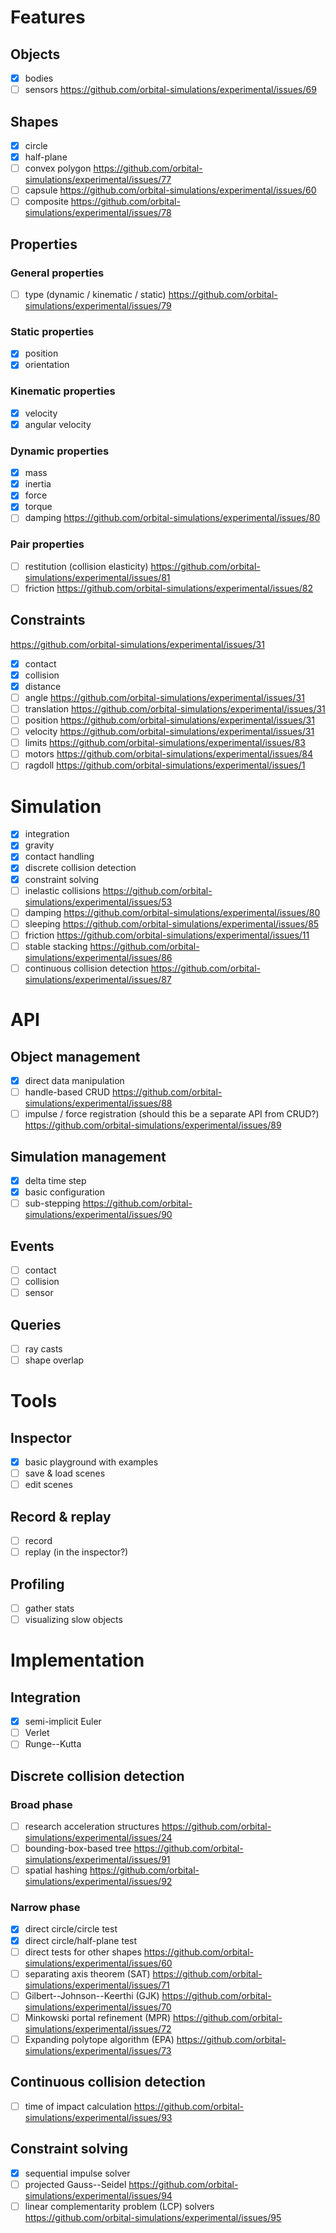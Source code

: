 # Features

## Objects

- [x] bodies 
- [ ] sensors https://github.com/orbital-simulations/experimental/issues/69

## Shapes

- [x] circle
- [x] half-plane
- [ ] convex polygon https://github.com/orbital-simulations/experimental/issues/77
- [ ] capsule https://github.com/orbital-simulations/experimental/issues/60
- [ ] composite https://github.com/orbital-simulations/experimental/issues/78

## Properties

### General properties

- [ ] type (dynamic / kinematic / static) https://github.com/orbital-simulations/experimental/issues/79

### Static properties

- [x] position
- [x] orientation

### Kinematic properties

- [x] velocity
- [x] angular velocity

### Dynamic properties

- [x] mass
- [x] inertia
- [x] force
- [x] torque
- [ ] damping https://github.com/orbital-simulations/experimental/issues/80

### Pair properties

- [ ] restitution (collision elasticity) https://github.com/orbital-simulations/experimental/issues/81
- [ ] friction https://github.com/orbital-simulations/experimental/issues/82

## Constraints

https://github.com/orbital-simulations/experimental/issues/31

- [x] contact
- [x] collision
- [x] distance
- [ ] angle https://github.com/orbital-simulations/experimental/issues/31
- [ ] translation https://github.com/orbital-simulations/experimental/issues/31
- [ ] position https://github.com/orbital-simulations/experimental/issues/31
- [ ] velocity https://github.com/orbital-simulations/experimental/issues/31
- [ ] limits https://github.com/orbital-simulations/experimental/issues/83
- [ ] motors https://github.com/orbital-simulations/experimental/issues/84
- [ ] ragdoll https://github.com/orbital-simulations/experimental/issues/1

# Simulation

- [x] integration
- [x] gravity
- [x] contact handling
- [x] discrete collision detection
- [x] constraint solving
- [ ] inelastic collisions https://github.com/orbital-simulations/experimental/issues/53
- [ ] damping https://github.com/orbital-simulations/experimental/issues/80
- [ ] sleeping https://github.com/orbital-simulations/experimental/issues/85
- [ ] friction https://github.com/orbital-simulations/experimental/issues/11
- [ ] stable stacking https://github.com/orbital-simulations/experimental/issues/86
- [ ] continuous collision detection https://github.com/orbital-simulations/experimental/issues/87

# API

## Object management

- [x] direct data manipulation
- [ ] handle-based CRUD https://github.com/orbital-simulations/experimental/issues/88
- [ ] impulse / force registration (should this be a separate API from CRUD?) https://github.com/orbital-simulations/experimental/issues/89

## Simulation management

- [x] delta time step
- [x] basic configuration
- [ ] sub-stepping https://github.com/orbital-simulations/experimental/issues/90

## Events

- [ ] contact
- [ ] collision 
- [ ] sensor 

## Queries

- [ ] ray casts
- [ ] shape overlap

# Tools

## Inspector

- [x] basic playground with examples
- [ ] save & load scenes
- [ ] edit scenes

## Record & replay

- [ ] record
- [ ] replay (in the inspector?)

## Profiling

- [ ] gather stats
- [ ] visualizing slow objects

# Implementation

## Integration

- [x] semi-implicit Euler
- [ ] Verlet
- [ ] Runge--Kutta

## Discrete collision detection

### Broad phase

- [ ] research acceleration structures https://github.com/orbital-simulations/experimental/issues/24
- [ ] bounding-box-based tree https://github.com/orbital-simulations/experimental/issues/91
- [ ] spatial hashing https://github.com/orbital-simulations/experimental/issues/92

### Narrow phase

- [x] direct circle/circle test
- [x] direct circle/half-plane test
- [ ] direct tests for other shapes https://github.com/orbital-simulations/experimental/issues/60
- [ ] separating axis theorem (SAT) https://github.com/orbital-simulations/experimental/issues/71
- [ ] Gilbert--Johnson--Keerthi (GJK) https://github.com/orbital-simulations/experimental/issues/70
- [ ] Minkowski portal refinement (MPR) https://github.com/orbital-simulations/experimental/issues/72
- [ ] Expanding polytope algorithm (EPA) https://github.com/orbital-simulations/experimental/issues/73

## Continuous collision detection

- [ ] time of impact calculation https://github.com/orbital-simulations/experimental/issues/93

## Constraint solving

- [x] sequential impulse solver
- [ ] projected Gauss--Seidel https://github.com/orbital-simulations/experimental/issues/94
- [ ] linear complementarity problem (LCP) solvers https://github.com/orbital-simulations/experimental/issues/95

